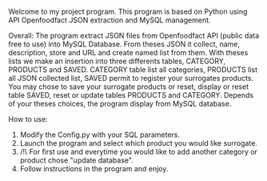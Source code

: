 Welcome to my project program.
This program is based on Python using API Openfoodfact JSON extraction and MySQL management.

Overall:
The program extract JSON files from Openfoodfact API (public data free to use) into MySQL Database.
From theses JSON it collect, name, description, store and URL and create named list from them.
With theses lists we make an insertion into three differents tables, CATEGORY, PRODUCTS and SAVED.
CATEGORY table list all categories, PRODUCTS list all JSON collected list, SAVED permit to register your surrogates products.
You may chose to save your surrogate products or reset, display or reset table SAVED, reset or update tables PRODUCTS and CATEGORY.
Depends of your theses choices, the program display from MySQL database. 

How to use:
1. Modify the Config.py with your SQL parameters.
2. Launch the program and select which product you would like surrogate.
3. /!\ For first use and everytime you would like to add another category or product chose "update database".
4. Follow instructions in the program and enjoy.